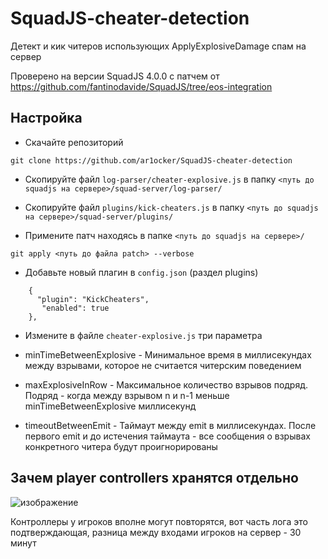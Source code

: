 # SquadJS-cheater-detection

Детект и кик читеров использующих ApplyExplosiveDamage спам на сервер

Проверено на версии SquadJS 4.0.0 с патчем от https://github.com/fantinodavide/SquadJS/tree/eos-integration

## Настройка

- Скачайте репозиторий 

```
git clone https://github.com/ar1ocker/SquadJS-cheater-detection
```

- Скопируйте файл `log-parser/cheater-explosive.js` в папку `<путь до squadjs на сервере>/squad-server/log-parser/`

- Скопируйте файл `plugins/kick-cheaters.js` в папку `<путь до squadjs на сервере>/squad-server/plugins/`

- Примените патч находясь в папке `<путь до squadjs на сервере>/` 

```
git apply <путь до файла patch> --verbose
```

- Добавьте новый плагин в `config.json` (раздел plugins)

```
    {
      "plugin": "KickCheaters",
       "enabled": true
    },
```

- Измените в файле `cheater-explosive.js` три параметра

- minTimeBetweenExplosive - Минимальное время в миллисекундах между взрывами, которое не считается читерским поведением

- maxExplosiveInRow - Максимальное количество взрывов подряд. Подряд - когда между взрывом n и n-1 меньше minTimeBetweenExplosive миллисекунд

- timeoutBetweenEmit - Таймаут между emit в миллисекундах. После первого emit и до истечения таймаута - все сообщения о взрывах конкретного читера будут проигнорированы

## Зачем player controllers хранятся отдельно

![изображение](https://github.com/user-attachments/assets/7b9a8f37-27e8-4669-9258-e8eb02e563ca)

Контроллеры у игроков вполне могут повторятся, вот часть лога это подтверждающая, разница между входами игроков на сервер - 30 минут
